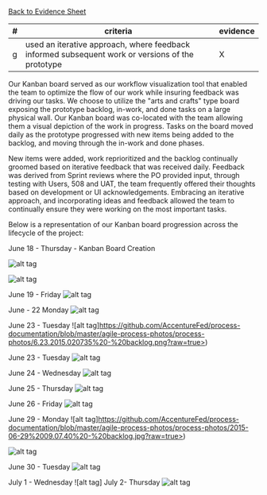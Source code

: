 [Back to Evidence Sheet](https://github.com/AccentureFed/18FRFQ-Response/blob/master/process-documentation/evidence/README.md)

|#|criteria|evidence|
|-------|---------------|------------------|
|g|used an iterative approach, where feedback informed subsequent work or versions of the prototype | X|







Our Kanban board served as our workflow visualization tool that enabled the team to optimize the flow of our work while insuring feedback was driving our tasks. We choose to utilize the "arts and crafts" type board exposing the prototype backlog, in-work, and done tasks on a large physical wall. Our Kanban board was co-located with the team allowing them a visual depiction of the work in progress.  Tasks on the board moved daily as the prototype progressed with new items being added to the backlog, and moving through the in-work and done phases. 

New items were added, work reprioritized and the backlog continually groomed based on iterative feedback that was received daily.  Feedback was derived from Sprint reviews where the PO provided input, through testing with Users, 508 and UAT, the team frequently offered their thoughts based on development or UI acknowledgements.  Embracing an iterative approach, and incorporating ideas and feedback allowed the team to continually ensure they were working on the most important tasks.

Below is a representation of our Kanban board progression across the lifecycle of the project:


June 18 - Thursday - Kanban Board Creation

![alt tag](https://github.com/AccentureFed/process-documentation/blob/master/agile-process-photos/process-photos/6.18.2015%2014.03%20-%20kanban%20board.jpg?raw=true>)

![alt tag](https://github.com/AccentureFed/process-documentation/blob/master/agile-process-photos/process-photos/6.18.2015%2013.59%20-%20kanban%20board.jpg?raw=true>)

June 19 - Friday 
![alt tag](https://github.com/AccentureFed/process-documentation/blob/master/agile-process-photos/process-photos/6.19.2015.0907%20-%20standup.jpg?raw=true>)

June - 22 Monday
![alt tag](https://github.com/AccentureFed/process-documentation/blob/master/agile-process-photos/process-photos/6.22.2015.0917%20-%20backlog.jpg?raw=true>)

June 23 - Tuesday
![alt tag]https://github.com/AccentureFed/process-documentation/blob/master/agile-process-photos/process-photos/6.23.2015.020735%20-%20backlog.png?raw=true>)

June 23 - Tuesday
![alt tag](https://github.com/AccentureFed/process-documentation/blob/master/agile-process-photos/process-photos/6.23.2015.020735%20-%20backlog.png?raw=true>)

June 24 - Wednesday
![alt tag](https://github.com/AccentureFed/process-documentation/blob/master/agile-process-photos/process-photos/6.24.2015%2016.30%20-%20backlog.JPG?raw=true>)

June 25 - Thursday
![alt tag](https://github.com/AccentureFed/process-documentation/blob/master/agile-process-photos/process-photos/2015-06-25%2015.23.09%20-%20review.jpg?raw=true>)

June 26 - Friday
![alt tag](https://github.com/AccentureFed/process-documentation/blob/master/agile-process-photos/process-photos/2015-06-26%2009.44.09%20-%20standup.jpg?raw=true>)

June 29 - Monday
![alt tag]https://github.com/AccentureFed/process-documentation/blob/master/agile-process-photos/process-photos/2015-06-29%2009.07.40%20-%20backlog.jpg?raw=true>)

![alt tag](https://github.com/AccentureFed/process-documentation/blob/master/agile-process-photos/process-photos/2015-06-29%2015.22.47%20backlog.jpg?raw=true>)

June 30 - Tuesday
![alt tag](https://github.com/AccentureFed/process-documentation/blob/master/agile-process-photos/process-photos/6.30.2015%2009.54%20-%20standup.JPG?raw=true>)

July 1 - Wednesday
![alt tag]
July 2- Thursday
![alt tag](https://github.com/AccentureFed/process-documentation/blob/master/agile-process-photos/process-photos/2015-07-02%2009.22.02%20-%20backlog.jpg?raw=true>)


